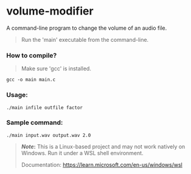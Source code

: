 # volume-modifier
A command-line program to change the volume of an audio file.
> Run the 'main' executable from the command-line.
### How to compile?
> Make sure 'gcc' is installed.
```
gcc -o main main.c
```
### Usage:
```
./main infile outfile factor
```
### Sample command:
```
./main input.wav output.wav 2.0
```
> **_Note_:** This is a Linux-based project and may not work natively on Windows. Run it under a WSL shell environment.
>
> Documentation: https://learn.microsoft.com/en-us/windows/wsl

